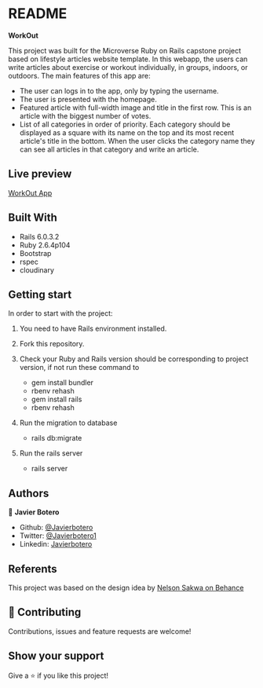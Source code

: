 # README

**WorkOut**

This project was built for the Microverse Ruby on Rails capstone project based on lifestyle articles website template. In this webapp, the users can write articles about exercise or workout individually, in groups, indoors, or outdoors. The main features of this app are:

- The user can logs in to the app, only by typing the username.
- The user is presented with the homepage.
- Featured article with full-width image and title in the first row. This is an article with the biggest number of votes.
- List of all categories in order of priority. Each category should be displayed as a square with its name on the top and its most recent article's title in the bottom.
When the user clicks the category name they can see all articles in that category and write an article.

## Live preview

[WorkOut App](https://stark-harbor-31329.herokuapp.com/)

## Built With

- Rails 6.0.3.2
- Ruby 2.6.4p104
- Bootstrap
- rspec
- cloudinary

## Getting start

In order to start with the project:

1. You need to have Rails environment installed.
2. Fork this repository.
3. Check your Ruby and Rails version should be corresponding to project version, if not run these command to
    - gem install bundler
    - rbenv rehash
    - gem install rails
    - rbenv rehash

4. Run the migration to database
    - rails db:migrate
5. Run the rails server
    - rails server

## Authors

👤 **Javier Botero**

- Github: [@Javierbotero](https://github.com/javierbotero)
- Twitter: [@Javierbotero1](https://twitter.com/JavierBotero1)
- Linkedin: [Javierbotero](https://www.linkedin.com/in/javier-botero-044686155/)

## Referents

This project was based on the design idea by [Nelson Sakwa on Behance](https://www.behance.net/sakwadesignstudio)

## 🤝 Contributing

Contributions, issues and feature requests are welcome!

## Show your support

Give a ⭐️ if you like this project!